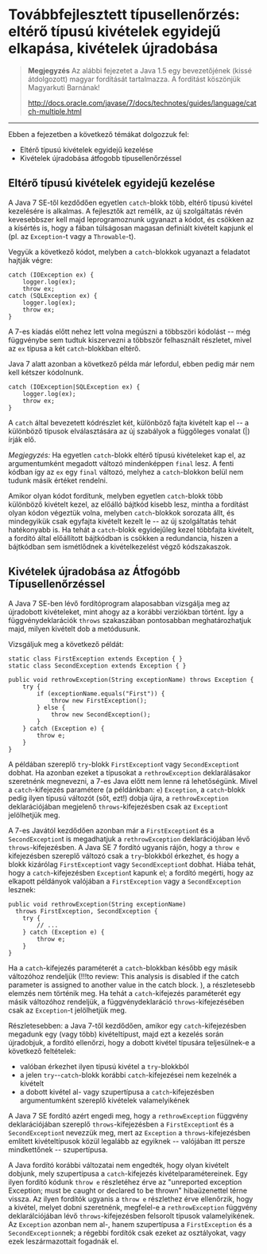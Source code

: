 Továbbfejlesztett típusellenőrzés: eltérő típusú kivételek egyidejű elkapása, kivételek újradobása
==================================================================================================

> **Megjegyzés** Az alábbi fejezetet a Java 1.5 egy bevezetőjének (kissé átdolgozott) magyar fordítását tartalmazza. A fordítást köszönjük Magyarkuti Barnának! 
> 
> <http://docs.oracle.com/javase/7/docs/technotes/guides/language/catch-multiple.html>

---

Ebben a fejezetben a következő témákat dolgozzuk fel:

 *	Eltérő típusú kivételek egyidejű kezelése
 *	Kivételek újradobása átfogobb típusellenőrzéssel


Eltérő típusú kivételek egyidejű kezelése
------------------------------------------

A Java 7 SE-től kezdődően egyetlen `catch`-blokk több, eltérő típusú
kivétel kezelésére is alkalmas. A fejlesztők azt remélik, az új
szolgáltatás révén kevesebbszer kell majd leprogramoznunk ugyanazt a kódot,
és csökken az a kísértés is, hogy a fában túlságosan magasan definiált kivételt
kapjunk el (pl. az `Exception`-t vagy a `Throwable`-t).

Vegyük a következő kódot, melyben a `catch`-blokkok ugyanazt a feladatot
hajtják végre:

	catch (IOException ex) {
		logger.log(ex);
		throw ex;
	catch (SQLException ex) {
		logger.log(ex);
		throw ex;
	}

A 7-es kiadás előtt nehez lett volna megúszni a többszöri kódolást -- még
függvénybe sem tudtuk kiszervezni a többször felhasznált részletet, mivel
az `ex` típusa a két `catch`-blokkban eltérő.

Java 7 alatt azonban a következő példa már lefordul, ebben pedig már nem
kell kétszer kódolnunk.

	catch (IOException|SQLException ex) {
		logger.log(ex);
		throw ex;
	}

A `catch` által bevezetett kódrészlet két, különböző fajta
kivételt kap el -- a különböző típusok elválasztására az új
szabályok a függőleges vonalat (|) írják elő.

*Megjegyzés:* Ha egyetlen `catch`-blokk eltérő típusú kivételeket kap el,
az argumentumként megadott változó mindenképpen `final` lesz. A fenti
kódban így az `ex` egy `final` változó, melyhez a `catch`-blokkon belül nem
tudunk másik értéket rendelni.

Amikor olyan kódot fordítunk, melyben egyetlen `catch`-blokk több különböző
kivételt kezel, az előálló bájtkód kisebb lesz, mintha a fordítást olyan
kódon végeztük volna, melyben `catch`-blokkok sorozata állt, és mindegyikük
csak egyfajta kivételt kezelt le -- az új szolgáltatás tehát hatékonyabb
is. Ha tehát a `catch`-blokk egyidejűleg kezel többfajta kivételt, a fordító
által előállított bájtkódban is csökken a redundancia, hiszen a bájtkódban sem
ismétlődnek a kivételkezelést végző kódszakaszok.


Kivételek újradobása az Átfogóbb Típusellenőrzéssel
---------------------------------------------------

A Java 7 SE-ben lévő fordítóprogram alaposabban vizsgálja meg az újradobott
kivételeket, mint ahogy az a korábbi verziókban történt. Így a
függvénydeklarációk `throws` szakaszában pontosabban meghatározhatjuk majd,
milyen kivételt dob a metódusunk.

Vizsgáljuk meg a következő példát:

	static class FirstException extends Exception { }
	static class SecondException extends Exception { }

	public void rethrowException(String exceptionName) throws Exception {
		try {
			if (exceptionName.equals("First")) {
				throw new FirstException();
			} else {
				throw new SecondException();
			}
		} catch (Exception e) {
			throw e;
		}
	}

A példában szereplő `try`-blokk `FirstException`t vagy `SecondException`t
dobhat. Ha azonban ezeket a típusokat a `rethrowException` deklarálásakor
szeretnénk megnevezni, a 7-es Java előtt nem lenne rá lehetőségünk. Mivel a
`catch`-kifejezés paramétere (a példánkban: `e`) `Exception`, a
`catch`-blokk pedig ilyen típusú változót (sőt, ezt!) dobja újra, a
`rethrowException` deklarációjában megjelenő `throws`-kifejezésben csak az
`Exception`t jelölhetjük meg.

A 7-es Javától kezdődően azonban már a `FirstException`t és a
`SecondException`t is megadhatjuk a `rethrowException` deklarációjában lévő
`throws`-kifejezésben. A Java SE 7 fordító ugyanis rájön, hogy a `throw e`
kifejezésben szereplő változó csak a `try`-blokkból érkezhet, és hogy a
blokk kizárólag `FirstException`t vagy `SecondException`t dobhat. Hiába
tehát, hogy a `catch`-kifejezésben `Exception`t kapunk el; a fordító
megérti, hogy az elkapott példányok valójában a `FirstException` vagy a
`SecondException` lesznek:

	public void rethrowException(String exceptionName)
	  throws FirstException, SecondException {
		try {
			// ...
		} catch (Exception e) {
			throw e;
		}
	}

Ha a `catch`-kifejezés paraméterét a `catch`-blokkban később egy másik
változóhoz rendeljük (!!!to review: This analysis is disabled if the catch
parameter is assigned to another value in the catch block. ), a
részletesebb elemzés nem történik meg. Ha tehát a `catch`-kifejezés
paraméterét egy másik változóhoz rendeljük, a függvénydeklaráció
`throws`-kifejezésében csak az `Exception`-t jelölhetjük meg.

Részletesebben: a Java 7-től kezdődően, amikor egy `catch`-kifejezésben
megadunk egy (vagy több) kivételtípust, majd ezt a kezelés során
újradobjuk, a fordító ellenőrzi, hogy a dobott kivétel típusára
teljesülnek-e a következő feltételek:

 *	valóban érkezhet ilyen típusú kivétel a `try`-blokkból
 *	a jelen `try`--`catch`-blokk korábbi `catch`-kifejezései nem
 	kezelnék a kivételt
 *	a dobott kivétel al- vagy szupertípusa a `catch`-kifejezésben
 	argumentumként szereplő kivételek valamelyikének

A Java 7 SE fordító azért engedi meg, hogy a `rethrowException` függvény
deklarációjában szereplő `throws`-kifejezésben a `FirstException`t és a
`SecondException`t nevezzük meg, mert az `Exception` a
`throws`-kifejezésben említett kivételtípusok közül legalább az egyiknek
-- valójában itt persze mindkettőnek -- szupertípusa.

A Java fordító korábbi változatai nem engedték, hogy olyan kivételt
dobjunk, mely szupertípusa a `catch`-kifejezés kivételparamétereinek. Egy
ilyen fordító kódunk `throw e` részletéhez érve az "unreported
exception Exception; must be caught or declared to be thrown" hibaüzenettel
térne vissza. Az ilyen fordítók ugyanis a `throw e` részlethez érve
ellenőrzik, hogy a kivétel, melyet dobni szeretnénk, megfelel-e a
`rethrowException` függvény deklarálciójában lévő `throws`-kifejezésben
felsorolt típusok valamelyikének. Az `Exception` azonban nem al-, hanem
szupertípusa a `FirstException` és a `SecondException`nek; a régebbi
fordítók csak ezeket az osztályokat, vagy ezek leszármazottait fogadnák el.

